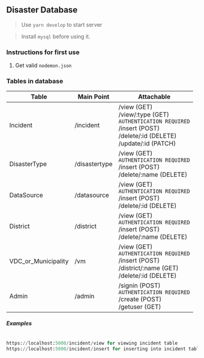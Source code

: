 ## Disaster Database

> Use `yarn develop` to start server

> Install `mysql` before using it.

### Instructions for first use

1. Get valid `nodemon.json`

### Tables in database

| Table               | Main Point    | Attachable                                                                                                                              |
| ------------------- | ------------- | --------------------------------------------------------------------------------------------------------------------------------------- |
| Incident            | /incident     | /view (GET) <br> /view/:type (GET) <br> `AUTHENTICATION REQUIRED` <br>/insert (POST) <br> /delete/:id (DELETE) <br> /update/:id (PATCH) |
| DisasterType        | /disastertype | /view (GET) <br> `AUTHENTICATION REQUIRED` <br>/insert (POST) <br> /delete/:name (DELETE)                                               |
| DataSource          | /datasource   | /view (GET) <br> `AUTHENTICATION REQUIRED` <br>/insert (POST) <br> /delete/:id (DELETE)                                                 |
| District            | /district     | /view (GET) <br> `AUTHENTICATION REQUIRED` <br>/insert (POST) <br> /delete/:name (DELETE)                                               |
| VDC_or_Municipality | /vm           | /view (GET) <br> `AUTHENTICATION REQUIRED` <br>/insert (POST) <br> /district/:name (GET) <br> /delete/:id (DELETE)                      |
| Admin               | /admin        | /signin (POST) <br> `AUTHENTICATION REQUIRED`<br> /create (POST) <br> /getuser (GET)                                                    |


##### Examples

```py

https://localhost:5000/incident/view for viewing incident table
https://localhost:5000/incident/insert for inserting into incident table
```
